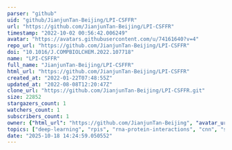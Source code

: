 ```yaml
---
parser: "github"
uid: "github/JianjunTan-Beijing/LPI-CSFFR"
url: "https://github.com/JianjunTan-Beijing/LPI-CSFFR"
timestamp: "2022-10-02 00:56:42.006249"
avatar: "https://avatars.githubusercontent.com/u/74161640?v=4"
repo_url: "https://github.com/JianjunTan-Beijing/LPI-CSFFR"
doi: "10.1016/J.COMPBIOLCHEM.2022.107718"
name: "LPI-CSFFR"
full_name: "JianjunTan-Beijing/LPI-CSFFR"
html_url: "https://github.com/JianjunTan-Beijing/LPI-CSFFR"
created_at: "2022-01-22T07:48:55Z"
updated_at: "2022-08-08T12:20:47Z"
clone_url: "https://github.com/JianjunTan-Beijing/LPI-CSFFR.git"
size: 22852
stargazers_count: 1
watchers_count: 1
subscribers_count: 1
owner: {"html_url": "https://github.com/JianjunTan-Beijing", "avatar_url": "https://avatars.githubusercontent.com/u/74161640?v=4", "login": "JianjunTan-Beijing", "type": "User"}
topics: ["deep-learning", "rpis", "rna-protein-interactions", "cnn", "serial-feature-fusion", "keras"]
date: "2025-10-18 14:24:59.050552"
---
```

